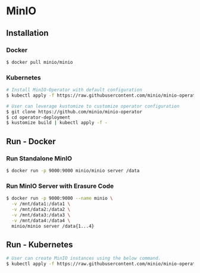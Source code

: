 # MinIO

## Installation

### Docker

```sh
$ docker pull minio/minio
```

### Kubernetes

```sh
# Install MinIO-Operator with default configuration
$ kubectl apply -f https://raw.githubusercontent.com/minio/minio-operator/master/minio-operator.yaml
```

```sh
# User can leverage kustomize to customize operator configuration
$ git clone https://github.com/minio/minio-operator
$ cd operator-deployment
$ kustomize build | kubectl apply -f -
```

## Run - Docker

### Run Standalone MinIO

```sh
$ docker run -p 9000:9000 minio/minio server /data
```

### Run MinIO Server with Erasure Code

```sh
$ docker run -p 9000:9000 --name minio \
  -v /mnt/data1:/data1 \
  -v /mnt/data2:/data2 \
  -v /mnt/data3:/data3 \
  -v /mnt/data4:/data4 \
  minio/minio server /data{1...4}
```

## Run - Kubernetes
```sh
# User can create MinIO instances using the below command.
$ kubectl apply -f https://raw.githubusercontent.com/minio/minio-operator/master/examples/minioinstance.yaml
```
